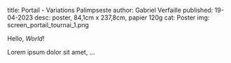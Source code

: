 title: Portail - Variations Palimpseste 
author: Gabriel Verfaille
published: 19-04-2023
desc: poster, 84,1cm x 237,8cm, papier 120g
cat: Poster
img: screen_portail_tournai_1.png

Hello, *World*!

Lorem ipsum dolor sit amet, …

